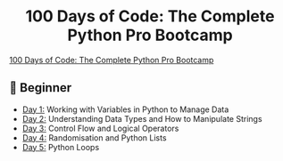 <h1 align="center">100 Days of Code: The Complete Python Pro Bootcamp
</h1>

[100 Days of Code: The Complete Python Pro Bootcamp](https://www.udemy.com/course/100-days-of-code/)


## 🔰 Beginner 
- [Day 1:](https://github.com/v-vlasenko/100-days-of-code-python/tree/main/day1) Working with Variables in Python to Manage Data
- [Day 2:](https://github.com/v-vlasenko/100-days-of-code-python/tree/main/day02) Understanding Data Types and How to Manipulate Strings
- [Day 3:](https://github.com/v-vlasenko/100-days-of-code-python/tree/main/day03) Control Flow and Logical Operators
- [Day 4:](https://github.com/v-vlasenko/100-days-of-code-python/tree/main/day04) Randomisation and Python Lists
- [Day 5:](https://github.com/v-vlasenko/100-days-of-code-python/tree/main/day05) Python Loops

